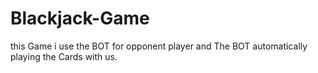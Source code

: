 # Blackjack-Game
this Game i use the BOT for opponent player and The BOT automatically playing the Cards with us.
